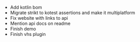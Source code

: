 * Add kotlin bom
* Migrate strikt to kotest assertions and make it multiplatform
* Fix website with links to api
* Mention api docs on readme
* Finish demo
* Finish vhs plugin
